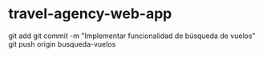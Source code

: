 # travel-agency-web-app
git add 
git commit -m "Implementar funcionalidad de búsqueda de vuelos"
git push origin busqueda-vuelos
